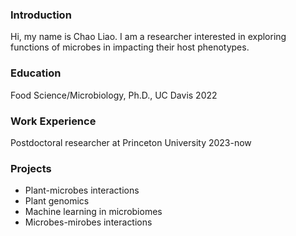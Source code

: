 ### Introduction
Hi, my name is Chao Liao. I am a researcher interested in exploring functions of microbes in impacting their host phenotypes.     

### Education
Food Science/Microbiology, Ph.D., UC Davis 2022

### Work Experience
Postdoctoral researcher at Princeton University 2023-now

### Projects
- Plant-microbes interactions
- Plant genomics
- Machine learning in microbiomes
- Microbes-mirobes interactions  
